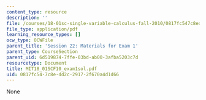 ```yaml
---
content_type: resource
description: ''
file: /courses/18-01sc-single-variable-calculus-fall-2010/0817fc547c8edd2c29172f670a4d1d66_MIT18_01SCF10_exam1sol.pdf
file_type: application/pdf
learning_resource_types: []
ocw_type: OCWFile
parent_title: 'Session 22: Materials for Exam 1'
parent_type: CourseSection
parent_uid: 6d519874-7ffe-03bd-ab00-3afba5203c7d
resourcetype: Document
title: MIT18_01SCF10_exam1sol.pdf
uid: 0817fc54-7c8e-dd2c-2917-2f670a4d1d66
---
```

None

